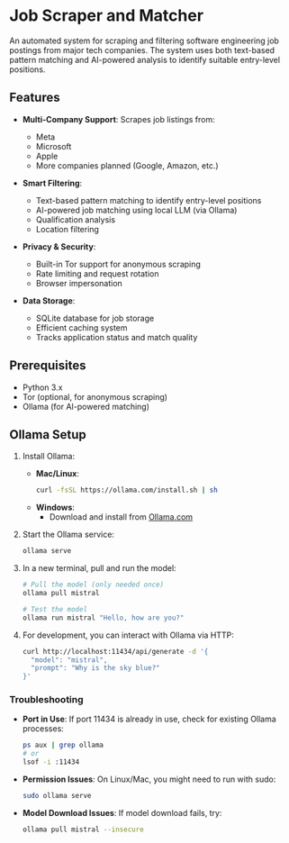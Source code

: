 # Job Scraper and Matcher

An automated system for scraping and filtering software engineering job postings from major tech companies. The system uses both text-based pattern matching and AI-powered analysis to identify suitable entry-level positions.

## Features

- **Multi-Company Support**: Scrapes job listings from:
  - Meta
  - Microsoft
  - Apple
  - More companies planned (Google, Amazon, etc.)

- **Smart Filtering**: 
  - Text-based pattern matching to identify entry-level positions
  - AI-powered job matching using local LLM (via Ollama)
  - Qualification analysis
  - Location filtering

- **Privacy & Security**:
  - Built-in Tor support for anonymous scraping
  - Rate limiting and request rotation
  - Browser impersonation

- **Data Storage**:
  - SQLite database for job storage
  - Efficient caching system
  - Tracks application status and match quality

## Prerequisites

- Python 3.x
- Tor (optional, for anonymous scraping)
- Ollama (for AI-powered matching)

## Ollama Setup

1. Install Ollama:
   - **Mac/Linux**:
     ```bash
     curl -fsSL https://ollama.com/install.sh | sh
     ```
   - **Windows**:
     - Download and install from [Ollama.com](https://ollama.com)

2. Start the Ollama service:
   ```bash
   ollama serve
   ```

3. In a new terminal, pull and run the model:
   ```bash
   # Pull the model (only needed once)
   ollama pull mistral

   # Test the model
   ollama run mistral "Hello, how are you?"
   ```

4. For development, you can interact with Ollama via HTTP:
   ```bash
   curl http://localhost:11434/api/generate -d '{
     "model": "mistral",
     "prompt": "Why is the sky blue?"
   }'
   ```

### Troubleshooting

- **Port in Use**: If port 11434 is already in use, check for existing Ollama processes:
  ```bash
  ps aux | grep ollama
  # or
  lsof -i :11434
  ```

- **Permission Issues**: On Linux/Mac, you might need to run with sudo:
  ```bash
  sudo ollama serve
  ```

- **Model Download Issues**: If model download fails, try:
  ```bash
  ollama pull mistral --insecure
  ```

